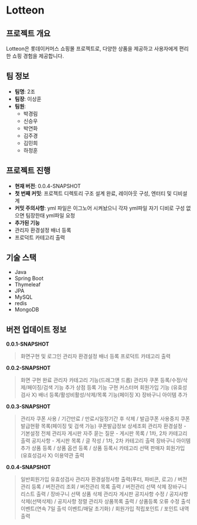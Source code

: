 # Lotteon

## 프로젝트 개요
Lotteon은 롯데이커머스 쇼핑몰 프로젝트로, 다양한 상품을 제공하고 사용자에게 편리한 쇼핑 경험을 제공합니다.

## 팀 정보
- **팀명**: 2조
- **팀장**: 이상훈
- **팀원**:
  - 박경림
  - 신승우
  - 박연화
  - 김주경
  - 김민희
  - 하정훈


## 프로젝트 진행
- **현재 버전**: 0.0.4-SNAPSHOT
- **첫 번째 커밋**: 프로젝트 디렉토리 구조 설계 완료, 레이아웃 구성, 엔터티 및 디비설계
- **커밋 주의사항**: yml 파일은 이그노어 시켜놨으니 각자 yml파일 자기 디비로 구성 없으면 팀장한태 yml파일 요청
- **추가된 기능**
- 관리자 환경설정 배너 등록
- 프로덕트 카테고리 출력

 
## 기술 스택
- Java
- Spring Boot
- Thymeleaf
- JPA
- MySQL
- redis
- MongoDB



## 버전 업데이트 정보
**0.0.1-SNAPSHOT**
>화면구현 및 로그인
>관리자 환경설정 배너 등록
>프로덕트 카테고리 출력


**0.0.2-SNAPSHOT**
>화면 구현 완료
>관리자 카테고리 기능(드래그앤 드롭)
>관리자 쿠폰 등록/수정/삭제/페이징/검색 기능 추가
>상점 등록 기능 구현
>커스터머 회원가입 기능 (유효성 검사 X)
>배너 등록/활성비활성/삭제/목록 기능(페이징 X)
>장바구니 아이템 추가


**0.0.3-SNAPSHOT**
>관리자 쿠폰 사용 / 기간만료 / 만료시일정기간 후 삭제 / 발급쿠폰 사용중지
>쿠폰발급현황 목록(페이징 및 검색 가능)
>쿠폰발급정보 상세조회
>관리자 환경설정 - 기본설정 전체
>관리자 게시판
>자주 묻는 질문 - 게시판 목록 / 1차, 2차 카테고리 출력
>공지사항 - 게시판 목록 / 글 작성 / 1차, 2차 카테고리 출력 
>장바구니 아이템 추가
>상품 등록 / 상품 옵션 등록 / 상품 등록시 카테고리 선택
>판매자 회원가입(유효성검사 X)
>이용약관 출력


**0.0.4-SNAPSHOT**
>일반회원가입 유효성검사
>관리자 환경설정사항 출력(푸터, 파비콘, 로고) / 버전관리 등록 / 버전관리 조회 / 버전관리 목록 출력 / 버전관리 선택 삭제
>장바구니 리스트 출력 / 장바구니 선택 상품 삭제
>관리자 게시판
>공지사항 수정 / 공지사항 삭제(선택삭제) / 공지사항 정렬
>관리자 상품목록 출력 / 상품등록 오류 수정
>출석이벤트(연속 7일 출석 이벤트/매달 초기화) / 회원가입 적립포인트 / 포인트 내역 출력
